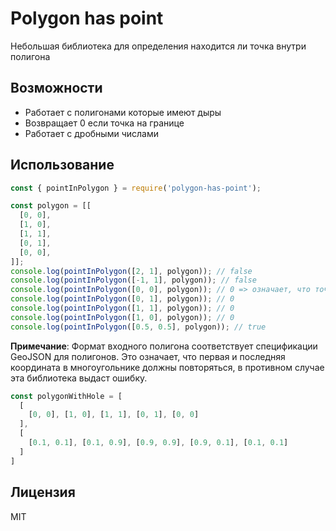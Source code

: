 # Polygon has point

Небольшая библиотека для определения находится ли точка внутри полигона

## Возможности

- Работает с полигонами которые имеют дыры
- Возвращает 0 если точка на границе
- Работает с дробными числами

## Использование
```js
const { pointInPolygon } = require('polygon-has-point');

const polygon = [[
  [0, 0],
  [1, 0],
  [1, 1],
  [0, 1],
  [0, 0],
]];
console.log(pointInPolygon([2, 1], polygon)); // false
console.log(pointInPolygon([-1, 1], polygon)); // false
console.log(pointInPolygon([0, 0], polygon)); // 0 => означает, что точка на границе
console.log(pointInPolygon([0, 1], polygon)); // 0
console.log(pointInPolygon([1, 1], polygon)); // 0
console.log(pointInPolygon([1, 0], polygon)); // 0
console.log(pointInPolygon([0.5, 0.5], polygon)); // true
```

**Примечание**: Формат входного полигона соответствует спецификации GeoJSON для полигонов. Это означает, что первая и последняя координата в многоугольнике должны повторяться, в противном случае эта библиотека выдаст ошибку.

```js
const polygonWithHole = [
  [
    [0, 0], [1, 0], [1, 1], [0, 1], [0, 0]
  ],
  [
    [0.1, 0.1], [0.1, 0.9], [0.9, 0.9], [0.9, 0.1], [0.1, 0.1]
  ]
]
```

## Лицензия

MIT
